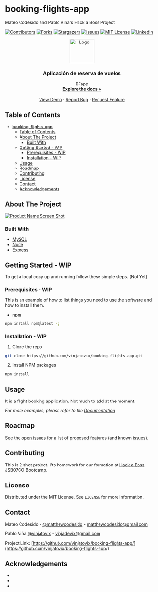 # booking-flights-app
Mateo Codesido and Pablo Viña's Hack a Boss Project

<!-- PROJECT SHIELDS -->
[![Contributors][contributors-shield]][contributors-url]
[![Forks][forks-shield]][forks-url]
[![Stargazers][stars-shield]][stars-url]
[![Issues][issues-shield]][issues-url]
[![MIT License][license-shield]][license-url]
[![LinkedIn][linkedin-shield]][linkedin-url]



<!-- PROJECT LOGO -->
<p align="center">
  <a href="https://github.com/vinjatovix/booking-flights-app">
    <img src="images/logo.png" alt="Logo" width="80" height="80">
  </a>

  <h3 align="center">Aplicación de reserva de vuelos</h3>

  <p align="center">
    BFapp
    <br />
    <a href="https://github.com/vinjatovix/booking-flights-app"><strong>Explore the docs »</strong></a>
    <br />
    <br />
    <a href="https://github.com/vinjatovix/booking-flights-app">View Demo</a>
    ·
    <a href="https://github.com/vinjatovix/booking-flights-app/issues">Report Bug</a>
    ·
    <a href="https://github.com/vinjatovix/booking-flights-app/issues">Request Feature</a>
  </p>
</p>



<!-- TABLE OF CONTENTS -->
## Table of Contents

- [booking-flights-app](#booking-flights-app)
  - [Table of Contents](#table-of-contents)
  - [About The Project](#about-the-project)
    - [Built With](#built-with)
  - [Getting Started - WIP](#getting-started---wip)
    - [Prerequisites - WIP](#prerequisites---wip)
    - [Installation - WIP](#installation---wip)
  - [Usage](#usage)
  - [Roadmap](#roadmap)
  - [Contributing](#contributing)
  - [License](#license)
  - [Contact](#contact)
  - [Acknowledgements](#acknowledgements)



<!-- ABOUT THE PROJECT -->
## About The Project

[![Product Name Screen Shot][product-screenshot]](https://example.com)

### Built With

* [MySQL](https://www.mysql.com/)
* [Node](https://nodejs.org/es/)
* [Express](https://expressjs.com/es/)



<!-- GETTING STARTED -->
## Getting Started - WIP

To get a local copy up and running follow these simple steps. (Not Yet)

### Prerequisites - WIP 

This is an example of how to list things you need to use the software and how to install them.
* npm
```sh
npm install npm@latest -g
```

### Installation - WIP

1. Clone the repo
```sh
git clone https://github.com/vinjatovix/booking-flights-app.git
```
2. Install NPM packages
```sh
npm install
```



<!-- USAGE EXAMPLES -->
## Usage

It is a flight booking application. Not much to add at the moment.

_For more examples, please refer to the [Documentation](https://example.com)_



<!-- ROADMAP -->
## Roadmap

See the [open issues](https://github.com/vinjatovix/booking-flights-app/issues) for a list of proposed features (and known issues).



<!-- CONTRIBUTING -->
## Contributing

This is 2 shot project. I'ts homework for our formation at [Hack a Boss](https://hackaboss.com/) JSB07CO Bootcamp.


<!-- LICENSE -->
## License

Distributed under the MIT License. See `LICENSE` for more information.



<!-- CONTACT -->
## Contact

Mateo Codesido - [@matthewcodesido](https://twitter.com/matthewcodesido) - matthewcodesido@gmail.com

Pablo Viña [@vinjatovix](https://twitter.com/vinjatovix) - vinjadevix@gmail.com

Project Link: [https://github.com/vinjatovix/booking-flights-app/](https://github.com/vinjatovix/booking-flights-app/)



<!-- ACKNOWLEDGEMENTS -->
## Acknowledgements

* []()
* []()
* []()





<!-- MARKDOWN LINKS & IMAGES -->
<!-- https://www.markdownguide.org/basic-syntax/#reference-style-links -->
[contributors-shield]: https://img.shields.io/github/contributors/vinjatovix/booking-flights-app.svg?style=flat-square
[contributors-url]: https://github.com/vinjatovix/booking-flights-app/graphs/contributors
[forks-shield]: https://img.shields.io/github/forks/vinjatovix/booking-flights-app.svg?style=flat-square
[forks-url]: https://github.com/vinjatovix/booking-flights-app/network/members
[stars-shield]: https://img.shields.io/github/stars/vinjatovix/booking-flights-app.svg?style=flat-square
[stars-url]: https://github.com/vinjatovix/booking-flights-app/stargazers
[issues-shield]: https://img.shields.io/github/issues/vinjatovix/booking-flights-app.svg?style=flat-square
[issues-url]: https://github.com/vinjatovix/booking-flights-app/issues
[license-shield]: https://img.shields.io/github/license/vinjatovix/booking-flights-app.svg?style=flat-square
[license-url]: https://github.com/vinjatovix/booking-flights-app/blob/master/LICENSE.txt
[linkedin-shield]: https://img.shields.io/badge/-LinkedIn-black.svg?style=flat-square&logo=linkedin&colorB=555
[linkedin-url]: https://www.linkedin.com/in/1337sound/
[product-screenshot]: images/screenshot.png
